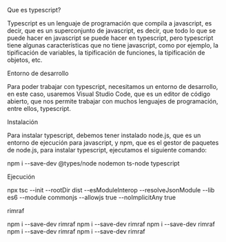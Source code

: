 Que es typescript?

Typescript es un lenguaje de programación que compila a javascript, es decir, que es un superconjunto de javascript, es decir, que todo lo que se puede hacer en javascript se puede hacer en typescript, pero typescript tiene algunas características que no tiene javascript, como por ejemplo, la tipificación de variables, la tipificación de funciones, la tipificación de objetos, etc.

Entorno de desarrollo

Para poder trabajar con typescript, necesitamos un entorno de desarrollo, en este caso, usaremos Visual Studio Code, que es un editor de código abierto, que nos permite trabajar con muchos lenguajes de programación, entre ellos, typescript.

Instalación

Para instalar typescript, debemos tener instalado node.js, que es un entorno de ejecución para javascript, y npm, que es el gestor de paquetes de node.js, para instalar typescript, ejecutamos el siguiente comando:

npm i --save-dev @types/node nodemon  ts-node typescript

Ejecución

npx tsc --init --rootDir dist --esModuleInterop --resolveJsonModule --lib es6 --module commonjs --allowjs true --noImplicitAny true

rimraf



npm i --save-dev rimraf
npm i --save-dev rimraf
npm i --save-dev rimraf
npm i --save-dev rimraf
npm i --save-dev rimraf
